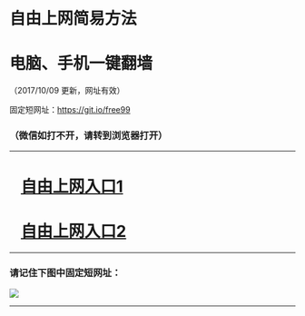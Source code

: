 ﻿# 自由上网简易方法

# 电脑、手机一键翻墙

（2017/10/09 更新，网址有效）

固定短网址：https://git.io/free99

### （微信如打不开，请转到浏览器打开）


***





# &nbsp;&nbsp; <a href="http://ft1964316879.fwq-tz-1001.info/fwqtz01.html?t=100900126573 " target="_blank">自由上网入口1</a>
# &nbsp;&nbsp; <a href="http://ft2333328423.fwq-tz-1002.info/fwqtz02.html?t=100900126852 " target="_blank">自由上网入口2</a>
***

### 请记住下图中固定短网址：

<img src="https://s3-us-west-2.amazonaws.com/fwq-1001/yjfq-20170905okok.png" /> 


***

